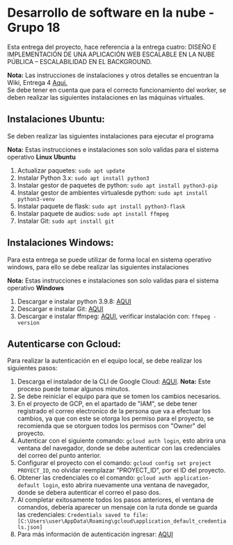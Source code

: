 # Desarrollo de software en la nube - Grupo 18
Esta entrega del proyecto, hace referencia a la entrega cuatro: DISEÑO E IMPLEMENTACIÓN DE UNA APLICACIÓN WEB ESCALABLE EN LA NUBE PÚBLICA – ESCALABILIDAD EN EL BACKGROUND.

**Nota:**
Las instrucciones de instalaciones y otros detalles se encuentran la Wiki, Entrega 4 [Aqui.]()<br>
Se debe tener en cuenta que para el correcto funcionamiento del worker, se deben realizar las siguientes instalaciones en las máquinas virtuales.

## Instalaciones Ubuntu:
Se deben realizar las siguientes instalaciones para ejecutar el programa

**Nota:** Estas instrucciones e instalaciones son solo validas para el sistema operativo **Linux Ubuntu**

1. Actualizar paquetes: `sudo apt update`
2. Instalar Python 3.x: `sudo apt install python3`
3. Instalar gestor de paquetes de python: `sudo apt install python3-pip`
4. Instalar gestor de ambientes virtualesde python: `sudo apt install python3-venv`
5. Instalar paquete de flask: `sudo apt install python3-flask`
6. Instalar paquete de audios: `sudo apt install ffmpeg`
7. Instalar Git: `sudo apt install git`

## Instalaciones Windows:
Para esta entrega se puede utilizar de forma local en sistema operativo windows, para ello se debe realizar las siguientes instalaciones

**Nota:** Estas instrucciones e instalaciones son solo validas para el sistema operativo **Windows**

1. Descargar e instalar python 3.9.8: [AQUI](https://www.python.org/downloads/release/python-398/)
2. Descargar e instalar Git: [AQUI](https://git-scm.com/download/win)
3. Descargar e instalar ffmpeg: [AQUI](https://www.wikihow.com/Install-FFmpeg-on-Windows), verificar instalación con: `ffmpeg -version`

## Autenticarse con Gcloud:
Para realizar la autenticación en el equipo local, se debe realizar los siguientes pasos:
1. Descarga el instalador de la CLI de Google Cloud: [AQUI](https://cloud.google.com/sdk/docs/install?hl=es-419#windows). **Nota:** Este proceso puede tomar algunos minutos.
2. Se debe reiniciar el equipo para que se tomen los cambios necesarios.
3. En el proyecto de GCP, en el apartado de "IAM", se debe tener registrado el correo electronico de la persona que va a efectuar los cambios, ya que con este se otorga los permiso para el proyecto, se recomienda que se otorguen todos los permisos con "Owner" del proyecto.
4. Autenticar con el siguiente comando: `gcloud auth login`, esto abrira una ventana del navegador, donde se debe autenticar con las credenciales del correo del punto anterior.
5. Configurar el proyecto con el comando: `gcloud config set project PROYECT_ID`, no olvidar reemplazar "PROYECT_ID", por el ID del proyecto.
6. Obtener las credenciales co el comando: `gcloud auth application-default login`, esto abrira nuevamente una ventana de navegador, donde se debera autenticar el correo el paso dos.
7. Al completar exitosamente todos los pasos anteriores, el ventana de comandos, debería aparecer un mensaje con la ruta donde se guarda las credenciales: `Credentials saved to file: [C:\Users\user\AppData\Roaming\gcloud\application_default_credentials.json]` 
8. Para más información de autenticación ingresar: [AQUI](https://cloud.google.com/sdk/gcloud/reference/auth/login)

